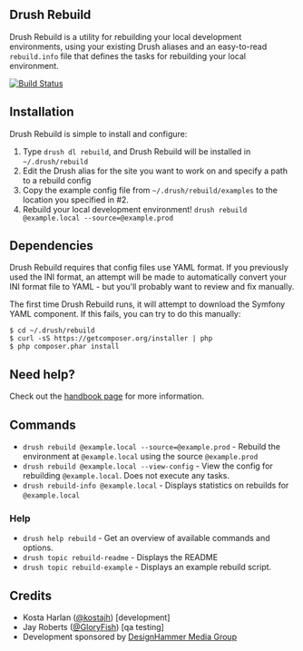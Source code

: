 ## Drush Rebuild

Drush Rebuild is a utility for rebuilding your local development environments,
using your existing Drush aliases and an easy-to-read `rebuild.info` file that
defines the tasks for rebuilding your local environment.

[![Build Status](https://travis-ci.org/kostajh/rebuild.png?branch=7.x-1.x)](https://travis-ci.org/kostajh/rebuild)

## Installation

Drush Rebuild is simple to install and configure:

1. Type `drush dl rebuild`, and Drush Rebuild will be installed in `~/.drush/rebuild`
2. Edit the Drush alias for the site you want to work on and specify a path to a rebuild config
3. Copy the example config file from `~/.drush/rebuild/examples` to the location you specified in #2.
4. Rebuild your local development environment! `drush rebuild @example.local --source=@example.prod`

## Dependencies

Drush Rebuild requires that config files use YAML format. If you previously used
the INI format, an attempt will be made to automatically convert your INI format
file to YAML - but you'll probably want to review and fix manually.

The first time Drush Rebuild runs, it will attempt to download the Symfony YAML
component. If this fails, you can try to do this manually:

```
$ cd ~/.drush/rebuild
$ curl -sS https://getcomposer.org/installer | php
$ php composer.phar install
```

## Need help?

Check out the [handbook page](https://drupal.org/node/1946954) for more
information.

## Commands

  - `drush rebuild @example.local --source=@example.prod` - Rebuild the environment at `@example.local` using the source `@example.prod`
  - `drush rebuild @example.local --view-config` - View the config for rebuilding `@example.local`. Does not execute any tasks.
  - `drush rebuild-info @example.local` - Displays statistics on rebuilds for `@example.local`

### Help

  - `drush help rebuild` - Get an overview of available commands and options.
  - `drush topic rebuild-readme` - Displays the README
  - `drush topic rebuild-example` - Displays an example rebuild script.

## Credits

- Kosta Harlan ([@kostajh](https://drupal.org/user/209141)) [development]
- Jay Roberts ([@GloryFish](https://drupal.org/user/281675)) [qa testing]
- Development sponsored by [DesignHammer Media Group](http://designhammer.com)
